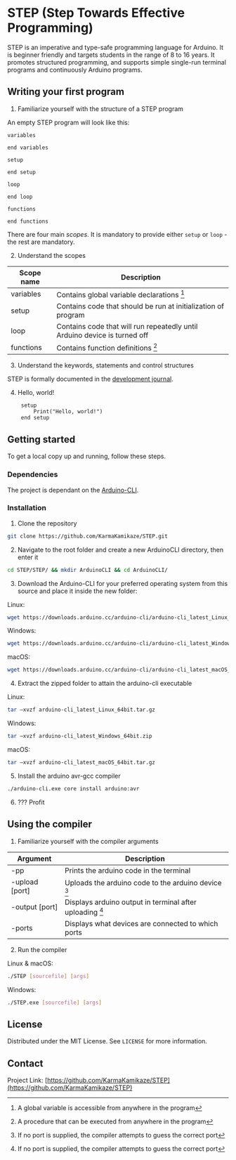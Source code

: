 # STEP (Step Towards Effective Programming)

STEP is an imperative and type-safe programming language for Arduino.
It is beginner friendly and targets students in the range of 8 to 16 years.
It promotes structured programming, and supports simple single-run terminal programs and continuously Arduino programs.

<!-- GETTING STARTED -->
## Writing your first program

1. Familiarize yourself with the structure of a STEP program

An empty STEP program will look like this:

    variables

    end variables

    setup

    end setup

    loop

    end loop

    functions

    end functions

There are four main _scopes_. It is mandatory to provide either `setup` or `loop` - the rest are mandatory.

2. Understand the scopes

| Scope name      | Description                                                                         |
| --------------- | ----------------------------------------------------------------------------------- |
| variables       | Contains global variable declarations [^global]                                     |
| setup           | Contains code that should be run at initialization of program                       |
| loop            | Contains code that will run repeatedly until Arduino device is turned off           |
| functions       | Contains function definitions [^function]                                           |

[^global]: A global variable is accessible from anywhere in the program
[^function]: A procedure that can be executed from anywhere in the program

3. Understand the keywords, statements and control structures

STEP is formally documented in the [development journal](https://www.youtube.com/watch?v=dQw4w9WgXcQ). 

4. Hello, world!

        setup
            Print("Hello, world!")
        end setup

## Getting started

To get a local copy up and running, follow these steps.

### Dependencies

The project is dependant on the [Arduino-CLI](https://arduino.github.io/arduino-cli/0.21/installation/).

### Installation

1. Clone the repository

```sh
git clone https://github.com/KarmaKamikaze/STEP.git
```


2. Navigate to the root folder and create a new ArduinoCLI directory, then enter it

```sh
cd STEP/STEP/ && mkdir ArduinoCLI && cd ArduinoCLI/
```


3. Download the Arduino-CLI for your preferred operating system from this source and place it inside the new folder:

Linux:
```sh
wget https://downloads.arduino.cc/arduino-cli/arduino-cli_latest_Linux_64bit.tar.gz
```
Windows:
```sh
wget https://downloads.arduino.cc/arduino-cli/arduino-cli_latest_Windows_64bit.zip
```
macOS:
```sh
wget https://downloads.arduino.cc/arduino-cli/arduino-cli_latest_macOS_64bit.tar.gz
```


4. Extract the zipped folder to attain the arduino-cli executable

Linux:
```sh
tar –xvzf arduino-cli_latest_Linux_64bit.tar.gz
```
Windows:
```sh
tar –xvzf arduino-cli_latest_Windows_64bit.zip
```
macOS:
```sh
tar –xvzf arduino-cli_latest_macOS_64bit.tar.gz
```


5. Install the arduino avr-gcc compiler

```sh
./arduino-cli.exe core install arduino:avr
```


6. ??? Profit


## Using the compiler

1. Familiarize yourself with the compiler arguments

| Argument        | Description                                              |
| --------------- | -------------------------------------------------------- |
| -pp             | Prints the arduino code in the terminal                  |
| -upload [port]  | Uploads the arduino code to the arduino device [^port]      |
| -output [port]  | Displays arduino output in terminal after uploading [^port] |
| -ports          | Displays what devices are connected to which ports       |

[^port]: If no port is supplied, the compiler attempts to guess the correct port

2. Run the compiler

Linux & macOS:
```sh
./STEP [sourcefile] [args]
```
Windows:
```sh
./STEP.exe [sourcefile] [args]
``` 


<!-- LICENSE -->
## License

Distributed under the MIT License. See `LICENSE` for more information.

<!-- CONTACT --> 
## Contact

Project Link: [https://github.com/KarmaKamikaze/STEP](https://github.com/KarmaKamikaze/STEP)
